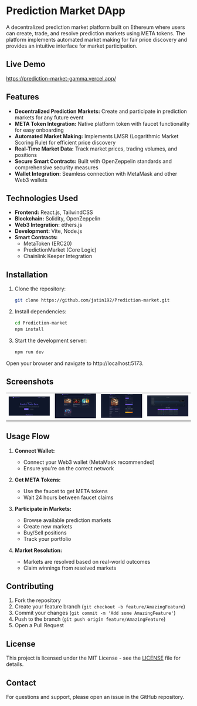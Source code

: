 # Prediction Market DApp

A decentralized prediction market platform built on Ethereum where users can create, trade, and resolve prediction markets using META tokens. The platform implements automated market making for fair price discovery and provides an intuitive interface for market participation.

## Live Demo
https://prediction-market-gamma.vercel.app/

## Features

- **Decentralized Prediction Markets:** Create and participate in prediction markets for any future event
- **META Token Integration:** Native platform token with faucet functionality for easy onboarding
- **Automated Market Making:** Implements LMSR (Logarithmic Market Scoring Rule) for efficient price discovery
- **Real-Time Market Data:** Track market prices, trading volumes, and positions
- **Secure Smart Contracts:** Built with OpenZeppelin standards and comprehensive security measures
- **Wallet Integration:** Seamless connection with MetaMask and other Web3 wallets

## Technologies Used

- **Frontend:** React.js, TailwindCSS
- **Blockchain:** Solidity, OpenZeppelin
- **Web3 Integration:** ethers.js
- **Development:** Vite, Node.js
- **Smart Contracts:** 
  - MetaToken (ERC20)
  - PredictionMarket (Core Logic)
  - Chainlink Keeper Integration


## Installation

1. Clone the repository:
   ```bash
   git clone https://github.com/jatin192/Prediction-market.git
   ```

2. Install dependencies:
   ```bash
   cd Prediction-market
   npm install
   ```

3. Start the development server:
   ```bash
   npm run dev
   ```
Open your browser and navigate to http://localhost:5173.

## Screenshots
<table>
  <tr>
    <td><img src="https://github.com/0xmetaschool/Prediction-market/blob/main/public/Prediction-Market-web3-template-Landing-Page.png" alt="Screenshot 4" width="400"></td>
    <td><img src="https://github.com/0xmetaschool/Prediction-market/blob/main/public/Prediction-Market-web3-template-Market-List.png" alt="Screenshot 1" width="400"></td>
    <td><img src="https://github.com/0xmetaschool/Prediction-market/blob/main/public/Prediction-Market-web3-template-Market-info.png" alt="Screenshot 2" width="400"></td>
      <td><img src="https://github.com/0xmetaschool/Prediction-market/blob/main/public/Prediction-Market-web3-template-Order-book.png" alt="Screenshot 4" width="400"></td>
  </tr>
</table>


## Usage Flow

1. **Connect Wallet:**
   - Connect your Web3 wallet (MetaMask recommended)
   - Ensure you're on the correct network

2. **Get META Tokens:**
   - Use the faucet to get META tokens
   - Wait 24 hours between faucet claims

3. **Participate in Markets:**
   - Browse available prediction markets
   - Create new markets
   - Buy/Sell positions
   - Track your portfolio

4. **Market Resolution:**
   - Markets are resolved based on real-world outcomes
   - Claim winnings from resolved markets

## Contributing

1. Fork the repository
2. Create your feature branch (`git checkout -b feature/AmazingFeature`)
3. Commit your changes (`git commit -m 'Add some AmazingFeature'`)
4. Push to the branch (`git push origin feature/AmazingFeature`)
5. Open a Pull Request

## License

This project is licensed under the MIT License - see the [LICENSE](LICENSE) file for details.

## Contact

For questions and support, please open an issue in the GitHub repository.
